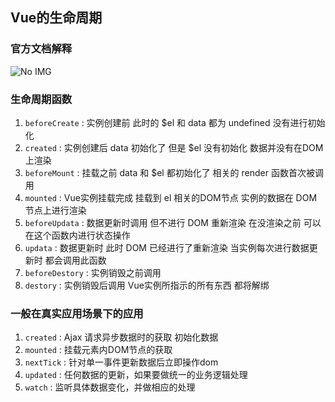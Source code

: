 ## Vue的生命周期

### 官方文档解释

![No IMG](https://cn.vuejs.org/images/lifecycle.png)

### 生命周期函数

1. `beforeCreate` : 实例创建前 此时的 $el 和 data 都为 undefined 没有进行初始化
2. `created` : 实例创建后 data 初始化了 但是 $el 没有初始化 数据并没有在DOM上渲染
3. `beforeMount` : 挂载之前 data 和 $el 都初始化了 相关的 render 函数首次被调用
4. `mounted` : Vue实例挂载完成 挂载到 el 相关的DOM节点 实例的数据在 DOM 节点上进行渲染
5. `beforeUpdata` : 数据更新时调用 但不进行 DOM 重新渲染 在没渲染之前 可以在这个函数内进行状态操作
6. `updata` : 数据更新时 此时 DOM 已经进行了重新渲染 当实例每次进行数据更新时 都会调用此函数
7. `beforeDestory` : 实例销毁之前调用
8. `destory` : 实例销毁后调用 Vue实例所指示的所有东西 都将解绑

### 一般在真实应用场景下的应用

 1. `created` : Ajax 请求异步数据时的获取 初始化数据
 2. `mounted` : 挂载元素内DOM节点的获取
 3. `nextTick` : 针对单一事件更新数据后立即操作dom
 4. `updated` : 任何数据的更新，如果要做统一的业务逻辑处理
 5. `watch` : 监听具体数据变化，并做相应的处理 